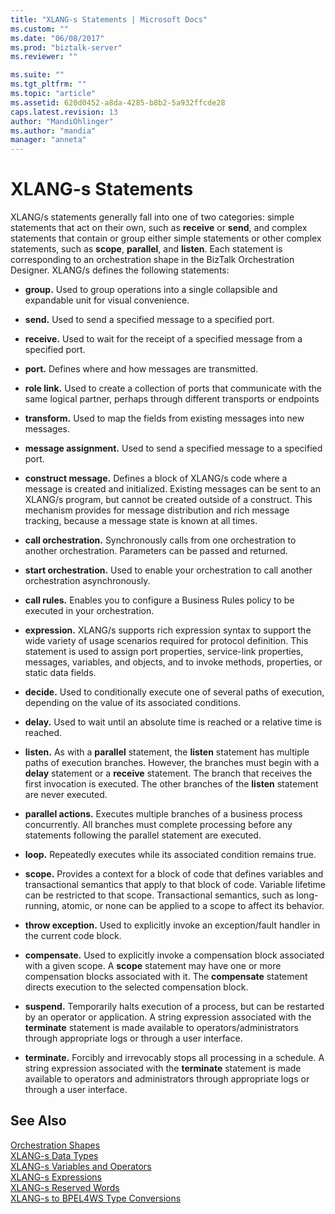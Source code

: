 ```yaml
---
title: "XLANG-s Statements | Microsoft Docs"
ms.custom: ""
ms.date: "06/08/2017"
ms.prod: "biztalk-server"
ms.reviewer: ""

ms.suite: ""
ms.tgt_pltfrm: ""
ms.topic: "article"
ms.assetid: 620d0452-a8da-4285-b8b2-5a932ffcde28
caps.latest.revision: 13
author: "MandiOhlinger"
ms.author: "mandia"
manager: "anneta"
---
```

# XLANG-s Statements
XLANG/s statements generally fall into one of two categories: simple statements that act on their own, such as **receive** or **send**, and complex statements that contain or group either simple statements or other complex statements, such as **scope**, **parallel**, and **listen**. Each statement is corresponding to an orchestration shape in the BizTalk Orchestration Designer. XLANG/s defines the following statements:  
  
-   **group.** Used to group operations into a single collapsible and expandable unit for visual convenience.  
  
-   **send.** Used to send a specified message to a specified port.  
  
-   **receive.** Used to wait for the receipt of a specified message from a specified port.  
  
-   **port.** Defines where and how messages are transmitted.  
  
-   **role link.** Used to create a collection of ports that communicate with the same logical partner, perhaps through different transports or endpoints  
  
-   **transform.** Used to map the fields from existing messages into new messages.  
  
-   **message assignment.** Used to send a specified message to a specified port.  
  
-   **construct message.** Defines a block of XLANG/s code where a message is created and initialized. Existing messages can be sent to an XLANG/s program, but cannot be created outside of a construct. This mechanism provides for message distribution and rich message tracking, because a message state is known at all times.  
  
-   **call orchestration.** Synchronously calls from one orchestration to another orchestration. Parameters can be passed and returned.  
  
-   **start orchestration.** Used to enable your orchestration to call another orchestration asynchronously.  
  
-   **call rules.** Enables you to configure a Business Rules policy to be executed in your orchestration.  
  
-   **expression.** XLANG/s supports rich expression syntax to support the wide variety of usage scenarios required for protocol definition. This statement is used to assign port properties, service-link properties, messages, variables, and objects, and to invoke methods, properties, or static data fields.  
  
-   **decide.** Used to conditionally execute one of several paths of execution, depending on the value of its associated conditions.  
  
-   **delay.** Used to wait until an absolute time is reached or a relative time is reached.  
  
-   **listen.** As with a **parallel** statement, the **listen** statement has multiple paths of execution branches. However, the branches must begin with a **delay** statement or a **receive** statement. The branch that receives the first invocation is executed. The other branches of the **listen** statement are never executed.  
  
-   **parallel actions.** Executes multiple branches of a business process concurrently. All branches must complete processing before any statements following the parallel statement are executed.  
  
-   **loop.** Repeatedly executes while its associated condition remains true.  
  
-   **scope.** Provides a context for a block of code that defines variables and transactional semantics that apply to that block of code. Variable lifetime can be restricted to that scope. Transactional semantics, such as long-running, atomic, or none can be applied to a scope to affect its behavior.  
  
-   **throw exception.** Used to explicitly invoke an exception/fault handler in the current code block.  
  
-   **compensate.** Used to explicitly invoke a compensation block associated with a given scope. A **scope** statement may have one or more compensation blocks associated with it. The **compensate** statement directs execution to the selected compensation block.  
  
-   **suspend.** Temporarily halts execution of a process, but can be restarted by an operator or application. A string expression associated with the **terminate** statement is made available to operators/administrators through appropriate logs or through a user interface.  
  
-   **terminate.** Forcibly and irrevocably stops all processing in a schedule. A string expression associated with the **terminate** statement is made available to operators and administrators through appropriate logs or through a user interface.  
  
## See Also  
 [Orchestration Shapes](../core/orchestration-shapes.md)   
 [XLANG-s Data Types](../core/xlang-s-data-types.md)   
 [XLANG-s Variables and Operators](../core/xlang-s-variables-and-operators.md)   
 [XLANG-s Expressions](../core/xlang-s-expressions.md)   
 [XLANG-s Reserved Words](../core/xlang-s-reserved-words.md)   
 [XLANG-s to BPEL4WS Type Conversions](../core/xlang-s-to-bpel4ws-type-conversions.md)